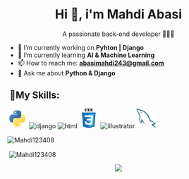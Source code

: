 <h1 align="center">Hi 👋, i'm Mahdi Abasi</h1>
<P align="center"> A passionate back-end developer 👨‍💻✨</P>

- 👀 I’m currently working on **Pyhton | Django**
- 🌱 I’m currently learning **AI & Machine Learning**
- 📫 How to reach me: **abasimahdi243@gmail.com**
- 💬 Ask me about **Python & Django**



<h2> &nbsp;🚀My Skills:</h2>
<p align="left">
<img src="https://raw.githubusercontent.com/devicons/devicon/master/icons/python/python-original.svg" alt="python" width="45" height="45" />
<img src="https://camo.githubusercontent.com/c96cb99431280ee1fdce3fe6b5338c5aca7bcaf94331b7426803ac9b426f6cef/68747470733a2f2f63646e2e776f726c64766563746f726c6f676f2e636f6d2f6c6f676f732f646a616e676f2e737667" alt="django" width="40" height="40" data-canonical-src="https://cdn.worldvectorlogo.com/logos/django.svg" style="max-width: 100%;">
  <img src="https://cdn.jsdelivr.net/gh/devicons/devicon/icons/html5/html5-original.svg" alt="html" width="45" height="45"/>
<img src="https://raw.githubusercontent.com/devicons/devicon/master/icons/css3/css3-original-wordmark.svg" alt="css3" width="45" height="45" />
<img src="https://camo.githubusercontent.com/c871fd4057a513e8b64c7dd87eaa844a994f6569bcca6dbb058906289be588aa/68747470733a2f2f7777772e766563746f726c6f676f2e7a6f6e652f6c6f676f732f61646f62655f696c6c7573747261746f722f61646f62655f696c6c7573747261746f722d69636f6e2e737667" alt="illustrator" width="40" height="40" data-canonical-src="https://www.vectorlogo.zone/logos/adobe_illustrator/adobe_illustrator-icon.svg" style="max-width: 100%;">
<img src="https://raw.githubusercontent.com/devicons/devicon/master/icons/mysql/mysql-original.svg" alt="mysql" width="45" height="45" />
</p>

<p><img align="center" src="https://github-readme-stats.vercel.app/api/top-langs?username=Mahdi123408&show_icons=true&theme=dark&locale=en&layout=compact" alt="Mahdi123408" /></p>

<p>&nbsp;<img align="center" src="https://github-readme-stats.vercel.app/api?username=Mahdi123408&show_icons=true&theme=dark&locale=en" alt="Mahdi123408" /></p>

<p align="center">
  <img src="https://capsule-render.vercel.app/api?type=waving&color=gradient&height=100&section=footer"/>
</p>
<!---
Mahdi123408/Mahdi123408 is a ✨ special ✨ repository because its `README.md` (this file) appears on your GitHub profile.
You can click the Preview link to take a look at your changes.
--->
